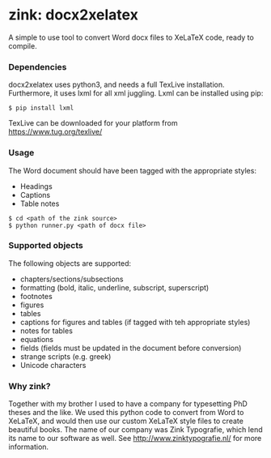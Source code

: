 # zink: docx2xelatex

A simple to use tool to convert Word docx files to XeLaTeX code, ready to compile.

### Dependencies

docx2xelatex uses python3, and needs a full TexLive installation. Furthermore, 
it uses lxml for all xml juggling. Lxml can be installed using pip:
```
$ pip install lxml
``` 

TexLive can be downloaded for your platform from https://www.tug.org/texlive/

### Usage

The Word document should have been tagged with the appropriate styles:
- Headings
- Captions
- Table notes

```
$ cd <path of the zink source>
$ python runner.py <path of docx file>
```

### Supported objects

The following objects are supported:
- chapters/sections/subsections
- formatting (bold, italic, underline, subscript, superscript)
- footnotes
- figures
- tables
- captions for figures and tables (if tagged with teh appropriate styles)
- notes for tables
- equations
- fields (fields must be updated in the document before conversion)
- strange scripts (e.g. greek)
- Unicode characters

### Why zink?

Together with my brother I used to have a company for typesetting PhD theses and the like.
We used this python code to convert from Word to XeLaTeX, and would then use our custom
XeLaTeX style files to create beautiful books. The name of our company was Zink Typografie,
which lend its name to our software as well. See http://www.zinktypografie.nl/ for more information.

